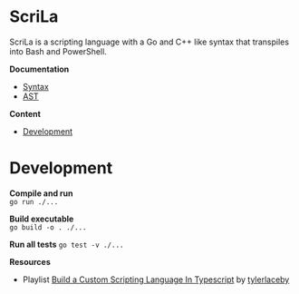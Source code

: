 # ScriLa

ScriLa is a scripting language with a Go and C++ like syntax that transpiles into Bash and PowerShell.

**Documentation**  
- [Syntax](doc/Syntax.md)
- [AST](doc/AST.md)

**Content**
- [Development](#development)

# Development
**Compile and run**  
`go run ./...`

**Build executable**  
`go build -o . ./...`

**Run all tests**
`go test -v ./...`

**Resources**  
- Playlist [Build a Custom Scripting Language In Typescript](https://www.youtube.com/playlist?list=PL_2VhOvlMk4UHGqYCLWc6GO8FaPl8fQTh) by [tylerlaceby](https://www.youtube.com/@tylerlaceby)
